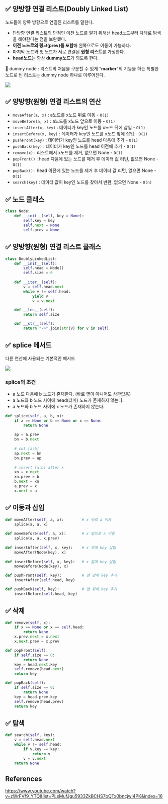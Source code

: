 ## ✅ 양방향 연결 리스트(Doubly Linked List)

노드들이 양쪽 방향으로 연결된 리스트를 말한다.

- 단방향 연결 리스트의 단점인 이전 노드를 알기 위해선 head노드부터 차례로 탐색을 해야한다는 점을 보완했다.
- **이전 노드로의 링크(prev)를 포함**해 왼쪽으로도 이동이 가능하다.
- 마지막 노드와 첫 노드가 서로 연결된 **원형 리스트**를 가정한다.
- **head노드**는 항상 **dummy노드**가 되도록 한다.   

📎 dummy node : 리스트의 처음을 구분할 수 있게 "**marker**"의 기능을 하는 특별한 노드로 빈 리스트는 dummy node 하나로 이루어진다.</br>

<img src = "https://user-images.githubusercontent.com/108064146/193051242-c76eb547-a4d9-439a-bac0-76cc259e5e3a.jpeg">

## ✅ 양방향(원형) 연결 리스트의 연산
- `moveAfter(a, x)` : a노드를 x노드 뒤로 이동 - `O(1)`
- `moveBefore(a, x)` : a노드를 x노드 앞으로 이동 - `O(1)`
- `insertAfter(x, key)` : 데이터가 key인 노드를 x노드 뒤에 삽입 - `O(1)`
- `insertBefore(x, key)` : 데이터가 key인 노드를 x노드 앞에 삽입 - `O(1)`
- `pushFront(key)` : 데이터가 key인 노드를 head 다음에 추가 - `O(1)`
- `pushBack(key)` : 데이터가 key인 노드를 head 이전에 추가 - `O(1)`
- `remove(x)` : 리스트에서 x노드를 제거, 없으면 None - `O(1)`
- `popFront()` : head 다음에 있는 노드를 제거 후 데이터 값 리턴, 없으면 None - `O(1)`
- `popBack()` : head 이전에 있는 노드를 제거 후 데이터 값 리턴, 없으면 None - `O(1)`
- `search(key)` : 데이터 값이 key인 노드를 찾아서 반환, 없으면 None - `O(n)`

## ✅ 노드 클래스

```python
class Node:
    def __init__(self, key = None):
        self.key = key
        self.next = None
        self.prev = None
```

## ✅ 양방향(원형) 연결 리스트 클래스

```python
class DoublyLinkedList:
    def __init__(self):
        self.head = Node()
        self.size = 0
    
    def __iter__(self):
        v = self.head.next
        while v != self.head:
            yield v
            v = v.next

    def __len__(self):
        return self.size

    def __str__(self):
        return "->".join(str(v) for v in self)

```

## ✅ splice 메서드
다른 연산에 사용되는 기본적인 메서드</br>

<img src = "https://user-images.githubusercontent.com/108064146/193051460-6fff08fd-429c-49c3-b2d6-00e90295ccd5.jpeg"></br>

### splice의 조건
- a 노드 다음에 b 노드가 존재한다. (바로 옆이 아니어도 상관없음)
- a 노드와 b 노드 사이에 head(더미) 노드가 존재하지 않는다.
- a 노드와 b 노드 사이에 x 노드가 존재하지 않는다.

```python
def splice(self, a, b, x):
    if a == None or b == None or x == None:
        return None
    
    ap = a.prev
    bn = b.next
    
    # cut [a:b]
    ap.next = bn
    bn.prev = ap
    
    # insert [a:b] after x
    xn = x.next
    xn.prev = b
    b.next = xn
    a.prev = x
    x.next = a
```

## ✅ 이동과 삽입

```python
def moveAfter(self, a, x):        # x 뒤로 a 이동
    splice(a, a, x)
    
def moveBefore(self, a, x):       # x 앞으로 a 이동
    splice(a, a, x.prev)
    
def insertAfter(self, x, key):    # x 뒤에 key 삽입
    moveAfter(Node(key), x)
    
def insertBefore(self, x, key):   # x 앞에 key 삽입
    moveBefore(Node(key), x)

def pushFront(self, key):         # 맨 앞에 key 추가
    insertAfter(self.head, key)

def pushBack(self, key):          # 맨 뒤에 key 추가
    insertBefore(self.head, key)
```

## ✅ 삭제

```python
def remove(self, x):
    if x == None or x == self.head:
        return None
    x.prev.next = x.next
    x.next.prev = x.prev

def popFront(self):
    if self.size == 0:
        return None
    key = head.next.key
    self.remove(head.next)
    return key

def popBack(self):
    if self.size == 0:
        return None
    key = head.prev.key
    self.remove(head.prev)
    return key
```

## ✅ 탐색

```python
def search(self, key):
    v = self.head.next
    while v != self.head:
        if v.key == key:
            return v
        v = v.next
    return None
```

## References
https://www.youtube.com/watch?v=zWrFVf9_YTQ&list=PLsMufJgu5933ZkBCHS7bQTx0bncjwi4PK&index=16
